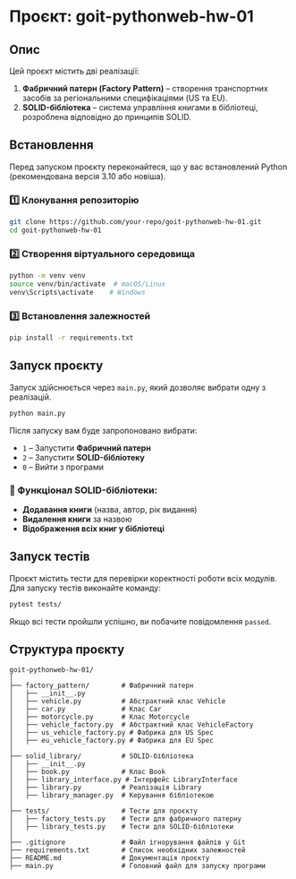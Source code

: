 # Проєкт: goit-pythonweb-hw-01

## Опис
Цей проєкт містить дві реалізації:
1. **Фабричний патерн (Factory Pattern)** – створення транспортних засобів за регіональними специфікаціями (US та EU).
2. **SOLID-бібліотека** – система управління книгами в бібліотеці, розроблена відповідно до принципів SOLID.

## Встановлення
Перед запуском проєкту переконайтеся, що у вас встановлений Python (рекомендована версія 3.10 або новіша).

### 1️⃣ Клонування репозиторію
```sh
git clone https://github.com/your-repo/goit-pythonweb-hw-01.git
cd goit-pythonweb-hw-01
```

### 2️⃣ Створення віртуального середовища
```sh
python -m venv venv
source venv/bin/activate  # macOS/Linux
venv\Scripts\activate    # Windows
```

### 3️⃣ Встановлення залежностей
```sh
pip install -r requirements.txt
```

## Запуск проєкту
Запуск здійснюється через `main.py`, який дозволяє вибрати одну з реалізацій.
```sh
python main.py
```

Після запуску вам буде запропоновано вибрати:
- `1` – Запустити **Фабричний патерн**
- `2` – Запустити **SOLID-бібліотеку**
- `0` – Вийти з програми

### 📌 Функціонал SOLID-бібліотеки:
- **Додавання книги** (назва, автор, рік видання)
- **Видалення книги** за назвою
- **Відображення всіх книг у бібліотеці**

## Запуск тестів
Проєкт містить тести для перевірки коректності роботи всіх модулів. Для запуску тестів виконайте команду:
```sh
pytest tests/
```
Якщо всі тести пройшли успішно, ви побачите повідомлення `passed`.

## Структура проєкту
```
goit-pythonweb-hw-01/
│
├── factory_pattern/        # Фабричний патерн
│   ├── __init__.py
│   ├── vehicle.py          # Абстрактний клас Vehicle
│   ├── car.py              # Клас Car
│   ├── motorcycle.py       # Клас Motorcycle
│   ├── vehicle_factory.py  # Абстрактний клас VehicleFactory
│   ├── us_vehicle_factory.py # Фабрика для US Spec
│   ├── eu_vehicle_factory.py # Фабрика для EU Spec
│
├── solid_library/          # SOLID-бібліотека
│   ├── __init__.py
│   ├── book.py             # Клас Book
│   ├── library_interface.py # Інтерфейс LibraryInterface
│   ├── library.py          # Реалізація Library
│   ├── library_manager.py  # Керування бібліотекою
│
├── tests/                  # Тести для проєкту
│   ├── factory_tests.py    # Тести для фабричного патерну
│   ├── library_tests.py    # Тести для SOLID-бібліотеки
│
├── .gitignore              # Файл ігнорування файлів у Git
├── requirements.txt        # Список необхідних залежностей
├── README.md               # Документація проєкту
├── main.py                 # Головний файл для запуску програми
```